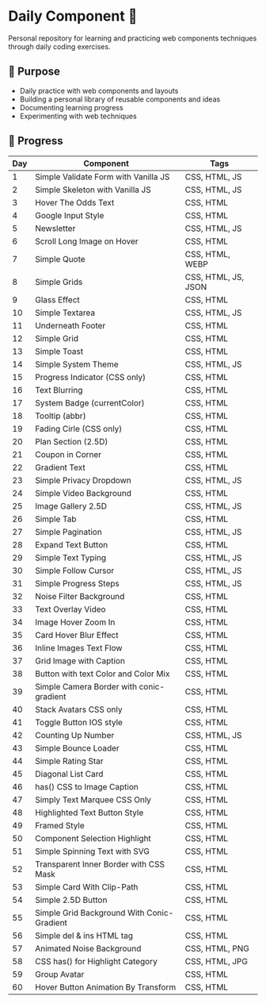 # Daily Component :snake:

Personal repository for learning and practicing web components techniques through daily coding exercises.

## 🎯 Purpose

- Daily practice with web components and layouts
- Building a personal library of reusable components and ideas
- Documenting learning progress
- Experimenting with web techniques

## 📅 Progress
<!-- PROGRESS TABLE START -->
| Day | Component | Tags |
|-----|-----------|------|
| 1  | Simple Validate Form with Vanilla JS   | CSS, HTML, JS                  |
| 2  | Simple Skeleton with Vanilla JS        | CSS, HTML, JS                  |
| 3  | Hover The Odds Text                    | CSS, HTML                      |
| 4  | Google Input Style                     | CSS, HTML                      |
| 5  | Newsletter                             | CSS, HTML, JS                  |
| 6  | Scroll Long Image on Hover             | CSS, HTML                      |
| 7  | Simple Quote                           | CSS, HTML, WEBP                |
| 8  | Simple Grids                           | CSS, HTML, JS, JSON            |
| 9  | Glass Effect                           | CSS, HTML                      |
| 10  | Simple Textarea                        | CSS, HTML, JS                  |
| 11  | Underneath Footer                      | CSS, HTML                      |
| 12  | Simple Grid                            | CSS, HTML                      |
| 13  | Simple Toast                           | CSS, HTML                      |
| 14  | Simple System Theme                    | CSS, HTML, JS                  |
| 15  | Progress Indicator (CSS only)          | CSS, HTML                      |
| 16  | Text Blurring                          | CSS, HTML                      |
| 17  | System Badge (currentColor)            | CSS, HTML                      |
| 18  | Tooltip (abbr)                         | CSS, HTML                      |
| 19  | Fading Cirle (CSS only)                | CSS, HTML                      |
| 20  | Plan Section (2.5D)                    | CSS, HTML                      |
| 21  | Coupon in Corner                       | CSS, HTML                      |
| 22  | Gradient Text                          | CSS, HTML                      |
| 23  | Simple Privacy Dropdown                | CSS, HTML, JS                  |
| 24  | Simple Video Background                | CSS, HTML                      |
| 25  | Image Gallery 2.5D                     | CSS, HTML, JS                  |
| 26  | Simple Tab                             | CSS, HTML                      |
| 27  | Simple Pagination                      | CSS, HTML, JS                  |
| 28  | Expand Text Button                     | CSS, HTML                      |
| 29  | Simple Text Typing                     | CSS, HTML, JS                  |
| 30  | Simple Follow Cursor                   | CSS, HTML, JS                  |
| 31  | Simple Progress Steps                  | CSS, HTML, JS                  |
| 32  | Noise Filter Background                | CSS, HTML                      |
| 33  | Text Overlay Video                     | CSS, HTML                      |
| 34  | Image Hover Zoom In                    | CSS, HTML                      |
| 35  | Card Hover Blur Effect                 | CSS, HTML                      |
| 36  | Inline Images Text Flow                | CSS, HTML                      |
| 37  | Grid Image with Caption                | CSS, HTML                      |
| 38  | Button with text Color and Color Mix   | CSS, HTML                      |
| 39  | Simple Camera Border with conic-gradient | CSS, HTML                      |
| 40  | Stack Avatars CSS only                 | CSS, HTML                      |
| 41  | Toggle Button IOS style                | CSS, HTML                      |
| 42  | Counting Up Number                     | CSS, HTML, JS                  |
| 43  | Simple Bounce Loader                   | CSS, HTML                      |
| 44  | Simple Rating Star                     | CSS, HTML                      |
| 45  | Diagonal List Card                     | CSS, HTML                      |
| 46  | has() CSS to Image Caption             | CSS, HTML                      |
| 47  | Simply Text Marquee CSS Only           | CSS, HTML                      |
| 48  | Highlighted Text Button Style          | CSS, HTML                      |
| 49  | Framed Style                           | CSS, HTML                      |
| 50  | Component Selection Highlight          | CSS, HTML                      |
| 51  | Simple Spinning Text with SVG          | CSS, HTML                      |
| 52  | Transparent Inner Border with CSS Mask | CSS, HTML                      |
| 53  | Simple Card With Clip-Path             | CSS, HTML                      |
| 54  | Simple 2.5D Button                     | CSS, HTML                      |
| 55  | Simple Grid Background With Conic-Gradient | CSS, HTML                      |
| 56  | Simple del & ins HTML tag              | CSS, HTML                      |
| 57  | Animated Noise Background              | CSS, HTML, PNG                 |
| 58  | CSS has() for Highlight Category       | CSS, HTML, JPG                 |
| 59  | Group Avatar                           | CSS, HTML                      |
| 60  | Hover Button Animation By Transform    | CSS, HTML                      |
<!-- PROGRESS TABLE END -->